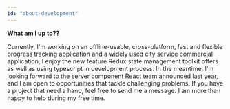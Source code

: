 ```yaml
---
id: "about-development"
---
```


**What am I up to??**

Currently, I'm working on an offline-usable, cross-platform, fast and flexible progress tracking application and a widely used city service commercial application, I enjoy the new feature Redux state management toolkit offers as well as using typescript in development process. In the meantime, I'm looking forward to the server component React team announced last year, and I am open to opportunities that tackle challenging problems. If you have a project that need a hand, feel free to send me a message. I am more than happy to help during my free time.

